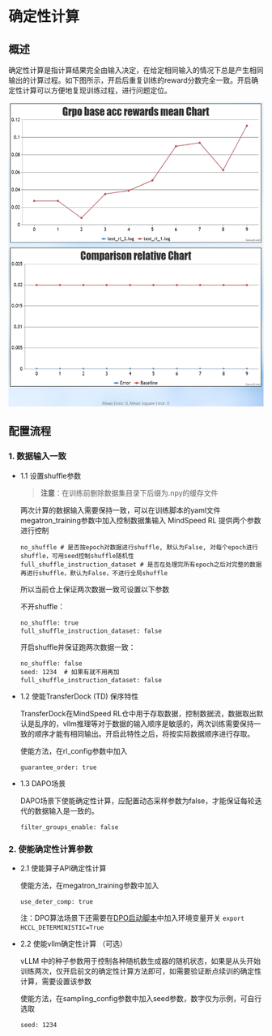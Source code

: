# 确定性计算

## 概述

确定性计算是指计算结果完全由输入决定，在给定相同输入的情况下总是产生相同输出的计算过程。如下图所示，开启后重复训练的reward分数完全一致。开启确定性计算可以方便地复现训练过程，进行问题定位。
 <p align="center"> <img src="../../sources/images/deterministic_computation/image.png" height="600px" width="600px"> </p>


## 配置流程

### 1. 数据输入一致
  - 1.1 设置shuffle参数
      > **注意**：在训练前删除数据集目录下后缀为.npy的缓存文件
      
      两次计算的数据输入需要保持一致，可以在训练脚本的yaml文件megatron_training参数中加入控制数据集输入
      MindSpeed RL 提供两个参数进行控制
      ```
      no_shuffle # 是否按epoch对数据进行shuffle, 默认为False, 对每个epoch进行shuffle，可用seed控制shuffle随机性
      full_shuffle_instruction_dataset # 是否在处理完所有epoch之后对完整的数据再进行shuffle，默认为False，不进行全局shuffle
      ```
      所以当前仓上保证两次数据一致可设置以下参数

      不开shuffle：

      ```
      no_shuffle: true
      full_shuffle_instruction_dataset: false
      ```

      开启shuffle并保证跑两次数据一致：
      ```
      no_shuffle: false
      seed: 1234  # 如果有就不用再加
      full_shuffle_instruction_dataset: false
      ```
  - 1.2 使能TransferDock (TD) 保序特性
  
      TransferDock在MindSpeed RL仓中用于存取数据，控制数据流，数据取出默认是乱序的，vllm推理等对于数据的输入顺序是敏感的，两次训练需要保持一致的顺序才能有相同输出。开启此特性之后，将按实际数据顺序进行存取。

      使能方法，在rl_config参数中加入
      ```
      guarantee_order: true
      ```
  - 1.3 DAPO场景

      DAPO场景下使能确定性计算，应配置动态采样参数为false，才能保证每轮迭代的数据输入是一致的。
      ```
      filter_groups_enable: false
      ```

### 2. 使能确定性计算参数
- 2.1 使能算子API确定性计算

    使能方法，在megatron_training参数中加入

    ```
    use_deter_comp: true
    ```

    注：DPO算法场景下还需要在[DPO启动脚本](../../examples/dpo/dpo_qwen3_30b_a3b.sh)中加入环境变量开关 `export HCCL_DETERMINISTIC=True`

- 2.2 使能vllm确定性计算 （可选）

    vLLM 中的种子参数用于控制各种随机数生成器的随机状态，如果是从头开始训练两次，仅开启前文的确定性计算方法即可，如需要验证断点续训的确定性计算，需要设置该参数
    
    使能方法，在sampling_config参数中加入seed参数，数字仅为示例，可自行选取

    ```
    seed: 1234
    ```